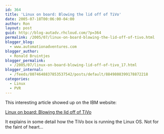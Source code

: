 ```yaml
---
id: 364
title: 'Linux on board: Blowing the lid off of TiVo'
date: 2005-07-18T00:06:00-04:00
author: Ron
layout: post
guid: http://blog-autadv.rhcloud.com/?p=364
permalink: /2005/07/linux-on-board-blowing-the-lid-off-of-tivo.html
blogger_blog:
  - www.automationadventures.com
blogger_author:
  - Ronald Bruintjes
blogger_permalink:
  - /2005/07/linux-on-board-blowing-lid-off-of-tivo_17.html
blogger_internal:
  - /feeds/8074648837853537542/posts/default/8849808399178872218
categories:
  - Linux
  - PVR
---
```

This interesting article showed up on the IBM website:

[Linux on board: Blowing the lid off of TiVo](http://www-128.ibm.com/developerworks/linux/library/l-lobtivo/?ca=dgr-lnxw01LidOffTivo)

It explains in some detail how the TiVo box is running the Linux OS. Not for the faint of heart...